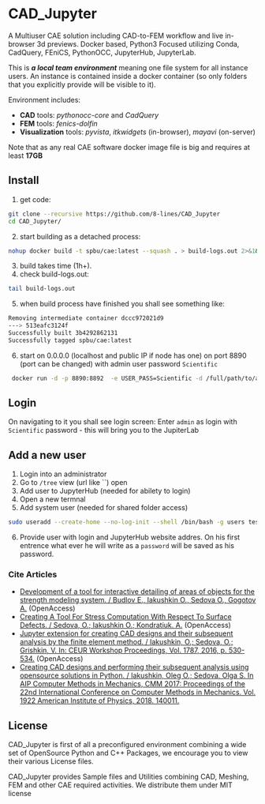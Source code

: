 # CAD_Jupyter
A Multiuser CAE solution including CAD-to-FEM workflow and live in-browser 3d previews. Docker based, Python3 Focused utilizing Conda, CadQuery, FEniCS, PythonOCC, JupyterHub, JupyterLab.

This is ***a local team environment*** meaning one file system for all instance users. An instance is contained inside a docker container (so only folders that you explicitly provide will be visible to it). 

Environment includes:
 - **CAD** tools: *pythonocc-core* and *CadQuery*
 - **FEM** tools: *fenics-dolfin*
 - **Visualization** tools: *pyvista*, *itkwidgets* (in-browser), *mayavi* (on-server)

Note that as any real CAE software docker image file is big and requires at least **17GB** 

## Install

1) get code:
```bash
git clone --recursive https://github.com/8-lines/CAD_Jupyter
cd CAD_Jupyter/
```
2) start building as a detached process:
```bash
nohup docker build -t spbu/cae:latest --squash . > build-logs.out 2>&1&
```
3) build takes time (1h+).
4) check build-logs.out:
```bash
tail build-logs.out
```
5) when build process have finished you shall see something like:
```bash
Removing intermediate container dccc972021d9
---> 513eafc3124f
Successfully built 3b4292862131
Successfully tagged spbu/cae:latest
```
6) start
on 0.0.0.0 (localhost and public IP if node has one) 
on port 8890 (port can be changed)
with admin user password `Scientific`
```bash
 docker run -d -p 8890:8892  -e USER_PASS=Scientific -d /full/path/to/a/shared/folder:/opt/notebook/ spbu/cae:latest
```

## Login
On navigating to it you shall see login screen:
Enter `admin` as login with `Scientific` password - this will bring you to the JupiterLab

## Add a new user
1) Login into an administrator
2) Go to `/tree` view (url like ``) open 
3) Add user to JupyterHub (needed for abilety to login)
4) Open a new termnal
5) Add system user (needed for shared folder access)
```bash
sudo useradd --create-home --no-log-init --shell /bin/bash -g users test 
```
6) Provide user with login and JupyterHub website addres. On his first entrence what ever he will write as a `password` will be saved as his password.

### Cite Articles
 - [Development of a tool for interactive detailing of areas of objects for the strength modeling system. / Budlov E., Iakushkin O., Sedova O., Gogotov A.](http://ceur-ws.org/Vol-3041/101-105-paper-18.pdf) (OpenAccess)
 - [Creating A Tool For Stress Computation With Respect To Surface Defects. / Sedova, O.; Iakushkin O.; Kondratiuk. A.](http://ceur-ws.org/Vol-2507/371-375-paper-68.pdf) (OpenAccess)
 - [Jupyter extension for creating CAD designs and their subsequent analysis by the finite element method. / Iakushkin, O.; Sedova, O.; Grishkin, V. In: CEUR Workshop Proceedings, Vol. 1787, 2016, p. 530-534.](http://ceur-ws.org/Vol-1787/530-534-paper-92.pdf) (OpenAccess)
 - [Creating CAD designs and performing their subsequent analysis using opensource solutions in Python. / Iakushkin, Oleg O.; Sedova, Olga S. In AIP Computer Methods in Mechanics, CMM 2017: Proceedings of the 22nd International Conference on Computer Methods in Mechanics. Vol. 1922 American Institute of Physics, 2018. 140011.](https://aip.scitation.org/doi/abs/10.1063/1.5019153)

## License
CAD_Jupyter is first of all a preconfigured environment combining a wide set of OpenSource Python and C++ Packages, we encourage you to view their various License files. 

CAD_Jupyter provides Sample files and Utilities combining CAD, Meshing, FEM and other CAE required activities. We distribute them under MIT license
